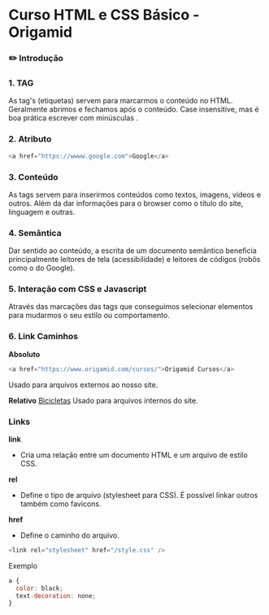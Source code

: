 # Curso HTML e CSS Básico - Origamid

### :pencil2: Introdução

### 1. TAG

As tag's (etiquetas) servem para marcarmos o conteúdo no HTML. Geralmente abrimos <a> e fechamos </a> após o conteúdo. Case insensitive, mas é boa prática escrever com minúsculas <html>.

### 2. Atributo

```js
<a href="https://wwww.google.com">Google</a>
```

### 3. Conteúdo

As tags servem para inserirmos conteúdos como textos, imagens, vídeos e outros. Além da dar informações para o browser como o título do site, linguagem e outras.

### 4. Semântica

Dar sentido ao conteúdo, a escrita de um documento semântico beneficia principalmente leitores de tela (acessibilidade) e leitores de códigos (robôs como o do Google).

### 5. Interação com CSS e Javascript

Através das marcações das tags que conseguimos selecionar elementos para mudarmos o seu estilo ou comportamento.

### 6. Link Caminhos

**Absoluto**

```js
<a href="https://www.origamid.com/cursos/">Origamid Cursos</a>
```

Usado para arquivos externos ao nosso site.

**Relativo**
<a href="/produtos/bicicletas.html">Bicicletas</a>
Usado para arquivos internos do site.

### Links

**link**

- Cria uma relação entre um documento HTML e um arquivo de estilo CSS.

**rel**

- Define o tipo de arquivo (stylesheet para CSS). É possível linkar outros também como favicons.

**href**

- Define o caminho do arquivo.

```js
<link rel="stylesheet" href="/style.css" />
```

Exemplo

```js
a {
  color: black;
  text-decoration: none;
}
```

<!-- bloco css | propriedade | valor>
